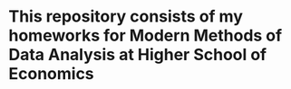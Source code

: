 # This repository consists of my homeworks for Modern Methods of Data Analysis at Higher School of Economics
